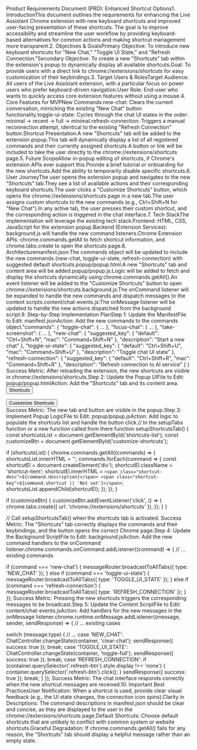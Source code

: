 Product Requirements Document (PRD): Enhanced Shortcut Options1. IntroductionThis document outlines the requirements for enhancing the Live Assistant Chrome extension with new keyboard shortcuts and improved user-facing presentation of these shortcuts. The goal is to improve accessibility and streamline the user workflow by providing keyboard-based alternatives for common actions and making shortcut management more transparent.2. Objectives & GoalsPrimary Objective: To introduce new keyboard shortcuts for "New Chat," "Toggle UI State," and "Refresh Connection."Secondary Objective: To create a new "Shortcuts" tab within the extension's popup to dynamically display all available shortcuts.Goal: To provide users with a direct link to chrome://extensions/shortcuts for easy customization of their keybindings.3. Target Users & RolesTarget Audience: All users of the Live Assistant extension, with a particular focus on power users who prefer keyboard-driven navigation.User Role: End-user who wants to quickly access core extension features without using a mouse.4. Core Features for MVPNew Commands:new-chat: Clears the current conversation, mimicking the existing "New Chat" button functionality.toggle-ui-state: Cycles through the chat UI states in the order: minimal -> recent -> full -> minimal.refresh-connection: Triggers a manual reconnection attempt, identical to the existing "Refresh Connection" button.Shortcut Presentation:A new "Shortcuts" tab will be added to the extension popup.This tab will dynamically display a list of all registered commands and their currently assigned shortcuts.A button or link will be included to take the user directly to the chrome://extensions/shortcuts page.5. Future ScopeAllow in-popup editing of shortcuts, if Chrome's extension APIs ever support this.Provide a brief tutorial or onboarding for the new shortcuts.Add the ability to temporarily disable specific shortcuts.6. User JourneyThe user opens the extension popup and navigates to the new "Shortcuts" tab.They see a list of available actions and their corresponding keyboard shortcuts.The user clicks a "Customize Shortcuts" button, which opens the chrome://extensions/shortcuts page in a new tab.The user assigns custom shortcuts to the new commands (e.g., Ctrl+Shift+N for "New Chat").In any active tab, the user presses their custom shortcut, and the corresponding action is triggered in the chat interface.7. Tech StackThe implementation will leverage the existing tech stack:Frontend: HTML, CSS, JavaScript for the extension popup.Backend (Extension Services): background.js will handle the new command listeners.Chrome Extension APIs: chrome.commands.getAll to fetch shortcut information, and chrome.tabs.create to open the shortcuts page.8. Architecturemanifest.json:The commands object will be updated to include the new commands (new-chat, toggle-ui-state, refresh-connection) with suggested default shortcuts.popup/popup.html:A new "Shortcuts" tab and content area will be added.popup/popup.js:Logic will be added to fetch and display the shortcuts dynamically using chrome.commands.getAll().An event listener will be added to the "Customize Shortcuts" button to open chrome://extensions/shortcuts.background.js:The onCommand listener will be expanded to handle the new commands and dispatch messages to the content scripts.content/chat-events.js:The onMessage listener will be updated to handle the new actions dispatched from the background script.9. Step-by-Step Implementation PlanStep 1: Update the ManifestFile to Edit: manifest.jsonAction: Add the new commands to the commands object."commands": {
  "toggle-chat": { ... },
  "focus-chat": { ... },
  "take-screenshot": { ... },
  "new-chat": {
    "suggested_key": {
      "default": "Ctrl+Shift+N",
      "mac": "Command+Shift+N"
    },
    "description": "Start a new chat"
  },
  "toggle-ui-state": {
    "suggested_key": {
      "default": "Ctrl+Shift+U",
      "mac": "Command+Shift+U"
    },
    "description": "Toggle chat UI state"
  },
  "refresh-connection": {
    "suggested_key": {
      "default": "Ctrl+Shift+R",
      "mac": "Command+Shift+R"
    },
    "description": "Refresh connection to AI service"
  }
}
Success Metric: After reloading the extension, the new shortcuts are visible in chrome://extensions/shortcuts.Step 2: Update the Popup UIFile to Edit: popup/popup.htmlAction: Add the "Shortcuts" tab and its content area.<!-- In the .tabs container -->
<button class="tab" data-tab="shortcuts">Shortcuts</button>

<!-- After the other .tab-content containers -->
<div class="tab-content" data-content="shortcuts">
  <div id="shortcuts-list"></div>
  <button id="customize-shortcuts" class="btn-primary">Customize Shortcuts</button>
</div>
Success Metric: The new tab and button are visible in the popup.Step 3: Implement Popup LogicFile to Edit: popup/popup.jsAction: Add logic to populate the shortcuts list and handle the button click.// In the setupTabs function or a new function called from there
function setupShortcutsTab() {
  const shortcutsList = document.getElementById('shortcuts-list');
  const customizeBtn = document.getElementById('customize-shortcuts');

  if (shortcutsList) {
    chrome.commands.getAll((commands) => {
      shortcutsList.innerHTML = '';
      commands.forEach(command => {
        const shortcutEl = document.createElement('div');
        shortcutEl.className = 'shortcut-item';
        shortcutEl.innerHTML = `
          <span class="shortcut-desc">${command.description}</span>
          <span class="shortcut-key">${command.shortcut || 'Not set'}</span>
        `;
        shortcutsList.appendChild(shortcutEl);
      });
    });
  }

  if (customizeBtn) {
    customizeBtn.addEventListener('click', () => {
      chrome.tabs.create({ url: 'chrome://extensions/shortcuts' });
    });
  }
}

// Call setupShortcutsTab() when the shortcuts tab is activated.
Success Metric: The "Shortcuts" tab correctly displays the commands and their keybindings, and the button opens the correct Chrome page.Step 4: Update the Background ScriptFile to Edit: background.jsAction: Add the new command handlers to the onCommand listener.chrome.commands.onCommand.addListener((command) => {
  // ... existing commands
  
  if (command === 'new-chat') {
    messageRouter.broadcastToAllTabs({ type: 'NEW_CHAT' });
  } else if (command === 'toggle-ui-state') {
    messageRouter.broadcastToAllTabs({ type: 'TOGGLE_UI_STATE' });
  } else if (command === 'refresh-connection') {
    messageRouter.broadcastToAllTabs({ type: 'REFRESH_CONNECTION' });
  }
});
Success Metric: Pressing the new shortcuts triggers the corresponding messages to be broadcast.Step 5: Update the Content ScriptFile to Edit: content/chat-events.jsAction: Add handlers for the new messages in the onMessage listener.chrome.runtime.onMessage.addListener((message, sender, sendResponse) => {
  // ... existing cases
  
  switch (message.type) {
    // ...
    case 'NEW_CHAT':
      ChatController.changeState(container, 'clear-chat');
      sendResponse({ success: true });
      break;
    case 'TOGGLE_UI_STATE':
      ChatController.changeState(container, 'toggle-full');
      sendResponse({ success: true });
      break;
    case 'REFRESH_CONNECTION':
      if (container.querySelector('.refresh-btn').style.display !== 'none') {
        container.querySelector('.refresh-btn').click();
      }
      sendResponse({ success: true });
      break;
  }
});
Success Metric: The chat interface responds correctly when the new shortcut messages are received.10. Important Best PracticesUser Notification: When a shortcut is used, provide clear visual feedback (e.g., the UI state changes, the connection icon spins).Clarity in Descriptions: The command descriptions in manifest.json should be clear and concise, as they are displayed to the user in the chrome://extensions/shortcuts page.Default Shortcuts: Choose default shortcuts that are unlikely to conflict with common system or website shortcuts.Graceful Degradation: If chrome.commands.getAll() fails for any reason, the "Shortcuts" tab should display a helpful message rather than an empty state.